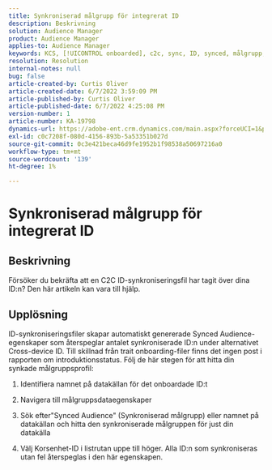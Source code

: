 ```yaml
---
title: Synkroniserad målgrupp för integrerat ID
description: Beskrivning
solution: Audience Manager
product: Audience Manager
applies-to: Audience Manager
keywords: KCS, [!UICONTROL onboarded], c2c, sync, ID, synced, målgrupp, [!UICONTROL trait], status, rapport
resolution: Resolution
internal-notes: null
bug: false
article-created-by: Curtis Oliver
article-created-date: 6/7/2022 3:59:09 PM
article-published-by: Curtis Oliver
article-published-date: 6/7/2022 4:25:08 PM
version-number: 1
article-number: KA-19798
dynamics-url: https://adobe-ent.crm.dynamics.com/main.aspx?forceUCI=1&pagetype=entityrecord&etn=knowledgearticle&id=121a99be-7ae6-ec11-bb3c-000d3a3bdf44
exl-id: c0c7208f-080d-4156-893b-5a53351b027d
source-git-commit: 0c3e421beca46d9fe1952b1f98538a50697216a0
workflow-type: tm+mt
source-wordcount: '139'
ht-degree: 1%

---
```


# Synkroniserad målgrupp för integrerat ID

## Beskrivning


Försöker du bekräfta att en C2C ID-synkroniseringsfil har tagit över dina ID:n? Den här artikeln kan vara till hjälp.




## Upplösning


ID-synkroniseringsfiler skapar automatiskt genererade Synced Audience-egenskaper som återspeglar antalet synkroniserade ID:n under alternativet Cross-device ID. Till skillnad från trait onboarding-filer finns det ingen post i rapporten om introduktionsstatus. Följ de här stegen för att hitta din synkade målgruppsprofil:

1) Identifiera namnet på datakällan för det onboardade ID:t

2) Navigera till målgruppsdataegenskaper

3) Sök efter&quot;Synced Audience&quot; (Synkroniserad målgrupp) eller namnet på datakällan och hitta den synkroniserade målgruppen för just din datakälla

4) Välj Korsenhet-ID i listrutan uppe till höger. Alla ID:n som synkroniseras utan fel återspeglas i den här egenskapen.
